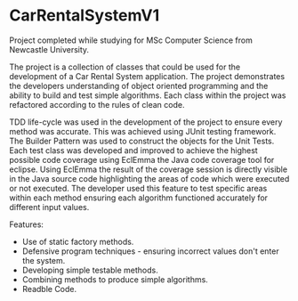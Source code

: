 # CarRentalSystemV1

Project completed while studying for MSc Computer Science from Newcastle University.

The project is a collection of classes that could be used for the development of a Car Rental System application. The project demonstrates the developers understanding of object oriented programming and the ability to build and test simple algorithms. Each class within the project was refactored according to the rules of clean code.

TDD life-cycle was used in the development of the project to ensure every method was accurate. This was achieved using JUnit testing framework. The Builder Pattern was used to construct the objects for the Unit Tests. Each test class was developed and improved to achieve the highest possible code coverage using EclEmma the Java code coverage tool for eclipse. Using EclEmma the result of the coverage session is directly visible in the Java source code highlighting the areas of code which were executed or not executed. The developer used this feature to test specific areas within each method ensuring each algorithm functioned accurately for different input values.

Features:

* Use of static factory methods.
* Defensive program techniques - ensuring incorrect values don't enter the system.
* Developing simple testable methods.
* Combining methods to produce simple algorithms. 
* Readble Code.




